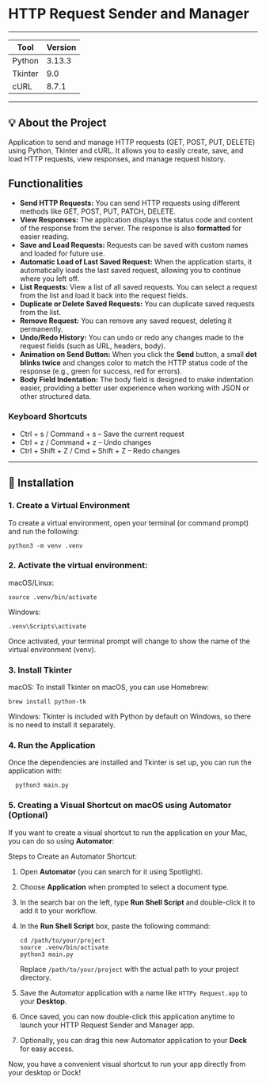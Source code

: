 # HTTP Request Sender and Manager

****************************************************

| Tool     | Version     |
|----------|-------------|
| Python   | 3.13.3      |
| Tkinter  | 9.0         |
| cURL     | 8.7.1       |

****************************************************

## 💡 About the Project

Application to send and manage HTTP requests (GET, POST, PUT, DELETE) using Python, Tkinter and cURL. It allows you to easily create, save, and load HTTP requests, view responses, and manage request history.

## Functionalities

- **Send HTTP Requests:** You can send HTTP requests using different methods like GET, POST, PUT, PATCH, DELETE.
- **View Responses:** The application displays the status code and content of the response from the server. The response is also **formatted** for easier reading.
- **Save and Load Requests:** Requests can be saved with custom names and loaded for future use.
- **Automatic Load of Last Saved Request:** When the application starts, it automatically loads the last saved request, allowing you to continue where you left off.
- **List Requests:** View a list of all saved requests. You can select a request from the list and load it back into the request fields.
- **Duplicate or Delete Saved Requests:** You can duplicate saved requests from the list.
- **Remove Request:** You can remove any saved request, deleting it permanently.
- **Undo/Redo History:** You can undo or redo any changes made to the request fields (such as URL, headers, body).
- **Animation on Send Button:** When you click the **Send** button, a small **dot blinks twice** and changes color to match the HTTP status code of the response (e.g., green for success, red for errors).
- **Body Field Indentation:** The body field is designed to make indentation easier, providing a better user experience when working with JSON or other structured data.

### Keyboard Shortcuts

- Ctrl + s / Command + s – Save the current request
- Ctrl + z / Command + z – Undo changes
- Ctrl + Shift + Z / Cmd + Shift + Z – Redo changes

****************************************************

## 🔧 Installation

### 1. Create a Virtual Environment

To create a virtual environment, open your terminal (or command prompt) and run the following:

```
python3 -m venv .venv
```

### 2. Activate the virtual environment:

macOS/Linux:
  ```
  source .venv/bin/activate
  ```

Windows:
  ```
  .venv\Scripts\activate
  ```

Once activated, your terminal prompt will change to show the name of the virtual environment (venv).

### 3. Install Tkinter

macOS:
  To install Tkinter on macOS, you can use Homebrew:

  ```
  brew install python-tk
  ```

Windows:
  Tkinter is included with Python by default on Windows, so there is no need to install it separately.

### 4. Run the Application

Once the dependencies are installed and Tkinter is set up, you can run the application with:

```
  python3 main.py
```

### 5. Creating a Visual Shortcut on macOS using Automator (Optional)

If you want to create a visual shortcut to run the application on your Mac, you can do so using **Automator**:

Steps to Create an Automator Shortcut:

1. Open **Automator** (you can search for it using Spotlight).
2. Choose **Application** when prompted to select a document type.
3. In the search bar on the left, type **Run Shell Script** and double-click it to add it to your workflow.
4. In the **Run Shell Script** box, paste the following command:

    ```
    cd /path/to/your/project
    source .venv/bin/activate
    python3 main.py
    ```

   Replace `/path/to/your/project` with the actual path to your project directory.

5. Save the Automator application with a name like `HTTPy Request.app` to your **Desktop**.
6. Once saved, you can now double-click this application anytime to launch your HTTP Request Sender and Manager app.
7. Optionally, you can drag this new Automator application to your **Dock** for easy access.

Now, you have a convenient visual shortcut to run your app directly from your desktop or Dock!
